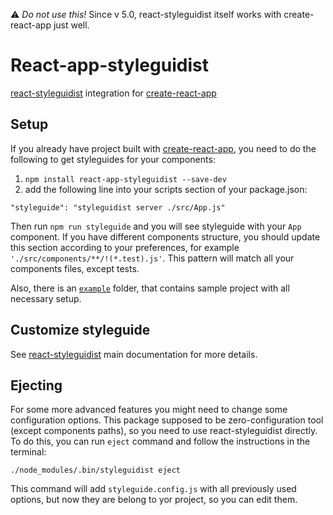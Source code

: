 :warning: *Do not use this!* Since v 5.0, react-styleguidist itself works with create-react-app just well.

# React-app-styleguidist

[react-styleguidist] integration for [create-react-app]

## Setup

If you already have project built with [create-react-app], you need to do the following to get styleguides for your components:

1. `npm install react-app-styleguidist --save-dev`
2. add the following line into your scripts section of your package.json:

```
"styleguide": "styleguidist server ./src/App.js"
```

Then run `npm run styleguide` and you will see styleguide with your `App` component. If you have different components structure, you should update this section according to your preferences, for example `'./src/components/**/!(*.test).js'`. This pattern will match all your components files, except tests.

Also, there is an [`example`](example) folder, that contains sample project with all necessary setup.

## Customize styleguide

See [react-styleguidist] main documentation for more details.

## Ejecting

For some more advanced features you might need to change some configuration options. This package supposed to be zero-configuration tool (except components paths), so you need to use react-styleguidist directly. To do this, you can run `eject` command and follow the instructions in the terminal:

```
./node_modules/.bin/styleguidist eject
```
This command will add `styleguide.config.js` with all previously used options, but now they are belong to yor project, so you can edit them.


[react-styleguidist]: https://github.com/sapegin/react-styleguidist
[create-react-app]:https://github.com/facebookincubator/create-react-app
